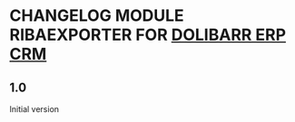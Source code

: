 # CHANGELOG MODULE RIBAEXPORTER FOR [DOLIBARR ERP CRM](https://www.dolibarr.org)

## 1.0

Initial version
